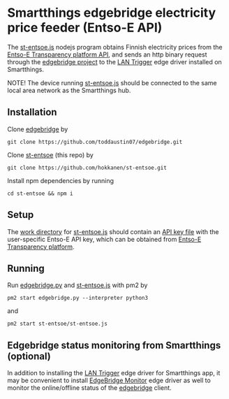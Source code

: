 # Smartthings edgebridge electricity price feeder (Entso-E API)

The [st-entsoe.js](st-entsoe.js) nodejs program obtains Finnish electricity prices from the [Entso-E Transparency platform API](https://transparency.entsoe.eu/), and sends an http binary request through the [edgebridge project](https://github.com/toddaustin07/edgebridge) to the [LAN Trigger](https://github.com/toddaustin07/lantrigger) edge driver installed on Smartthings. 

NOTE! The device running [st-entsoe.js](st-entsoe.js) should be connected to the same local area network as the Smartthings hub.

## Installation

Clone [edgebridge](https://github.com/toddaustin07/edgebridge/) by
```
git clone https://github.com/toddaustin07/edgebridge.git
```
Clone [st-entsoe](https://github.com/hokkanen/st-entsoe) (this repo) by
```
git clone https://github.com/hokkanen/st-entsoe.git
```

Install npm dependencies by running
```
cd st-entsoe && npm i
```

## Setup
The [work directory](workspace) for [st-entsoe.js](st-entsoe.js) should contain an [API key file](workspace/apikey) with the user-specific Entso-E API key, which can be obtained from [Entso-E Transparency platform](https://transparency.entsoe.eu/).

## Running
Run [edgebridge.py](https://github.com/toddaustin07/edgebridge/edgebridge.py) and [st-entsoe.js](st-entsoe.js) with pm2 by
```
pm2 start edgebridge.py --interpreter python3
```
and
```
pm2 start st-entsoe/st-entsoe.js
```

## Edgebridge status monitoring from Smartthings (optional)
In addition to installing the [LAN Trigger](https://github.com/toddaustin07/lantrigger) edge driver for Smartthings app, it may be convenient to install [EdgeBridge Monitor](https://github.com/toddaustin07/edgebridge#optional-edgebridge-server-monitoring) edge driver as well to monitor the online/offline status of the [edgebridge](https://github.com/toddaustin07/edgebridge/) client.

